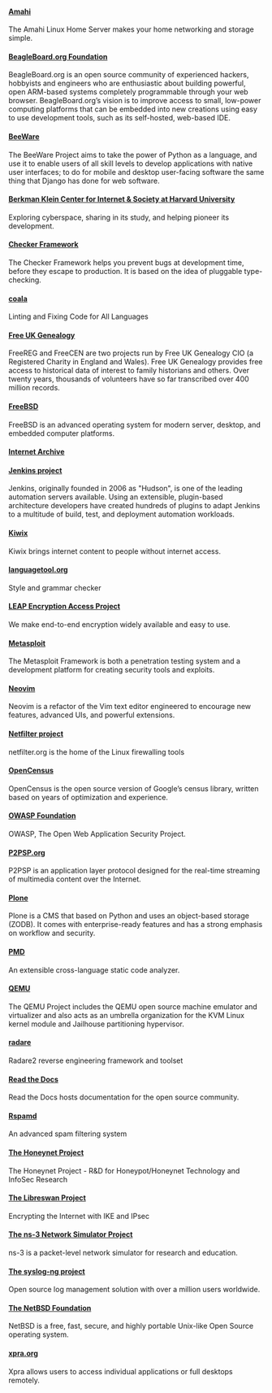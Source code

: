 #### [Amahi](http://www.amahi.org) 

 The Amahi Linux Home Server makes your home networking and storage simple.
 
#### [BeagleBoard.org Foundation](https://beagleboard.org)

BeagleBoard.org is an open source community of experienced hackers, hobbyists and engineers who are enthusiastic about building powerful, open ARM-based systems completely programmable through your web browser. BeagleBoard.org’s vision is to improve access to small, low-power computing platforms that can be embedded into new creations using easy to use development tools, such as its self-hosted, web-based IDE.

#### [BeeWare](https://pybee.org)

The BeeWare Project aims to take the power of Python as a language, and use it to enable users of all skill levels to develop applications with native user interfaces; to do for mobile and desktop user-facing software the same thing that Django has done for web software. 

#### [Berkman Klein Center for Internet & Society at Harvard University](https://cyber.harvard.edu)

Exploring cyberspace, sharing in its study, and helping pioneer its development.

#### [Checker Framework](https://checkerframework.org/)

The Checker Framework helps you prevent bugs at development time, before they escape to production. It is based on the idea of pluggable type-checking. 

#### [coala](https://coala.io/)

Linting and Fixing Code for All Languages

#### [Free UK Genealogy](http://www.freeukgenealogy.org.uk)

FreeREG and FreeCEN are two projects run by Free UK Genealogy CIO (a Registered Charity in England and Wales). Free UK Genealogy provides free access to historical data of interest to family historians and others. Over twenty years, thousands of volunteers have so far transcribed over 400 million records.

#### [FreeBSD](https://www.FreeBSD.org/)

FreeBSD is an advanced operating system for modern server, desktop, and embedded computer platforms.

#### [Internet Archive](http://www.archive.org)

#### [Jenkins project](https://jenkins.io/)

Jenkins, originally founded in 2006 as "Hudson", is one of the leading automation servers available. Using an extensible, plugin-based architecture developers have created hundreds of plugins to adapt Jenkins to a multitude of build, test, and deployment automation workloads.

#### [Kiwix](http://www.kiwix.org/)

Kiwix brings internet content to people without internet access.

#### [languagetool.org](https://languagetool.org)

Style and grammar checker

#### [LEAP Encryption Access Project](https://leap.se)

We make end-to-end encryption widely available and easy to use.

#### [Metasploit](https://metasploit.com)

The Metasploit Framework is both a penetration testing system and a development platform for creating security tools and exploits.

#### [Neovim](https://neovim.io/)

Neovim is a refactor of the Vim text editor engineered to encourage new features, advanced UIs, and powerful extensions.

#### [Netfilter project](http://www.netfilter.org)

netfilter.org is the home of the Linux firewalling tools

#### [OpenCensus](http://opencensus.io)

OpenCensus is the open source version of Google’s census library, written based on years of optimization and experience. 

#### [OWASP Foundation](https://www.owasp.org/index.php/Main_Page)

OWASP, The Open Web Application Security Project.

#### [P2PSP.org](http://www.p2psp.org)

 P2PSP is an application layer protocol designed for the real-time streaming of multimedia content over the Internet.
 
#### [Plone](https://plone.org)

Plone is a CMS that based on Python and uses an object-based storage (ZODB). It comes with enterprise-ready features and has a strong emphasis on workflow and security. 

#### [PMD](https://pmd.github.io/)

An extensible cross-language static code analyzer.

#### [QEMU](https://qemu.org/)

The QEMU Project includes the QEMU open source machine emulator and virtualizer and also acts as an umbrella organization for the KVM Linux kernel module and Jailhouse partitioning hypervisor.

#### [radare](http://radare.org)

Radare2 reverse engineering framework and toolset

#### [Read the Docs](https://readthedocs.org)

Read the Docs hosts documentation for the open source community.

#### [Rspamd](https://rspamd.com)

An advanced spam filtering system

#### [The Honeynet Project](https://honeynet.org/)

The Honeynet Project - R&D for Honeypot/Honeynet Technology and InfoSec Research

#### [The Libreswan Project](https://libreswan.org)

Encrypting the Internet with IKE and IPsec

#### [The ns-3 Network Simulator Project](https://www.nsnam.org)

ns-3 is a packet-level network simulator for research and education.

#### [The syslog-ng project](https://syslog-ng.org/)

Open source log management solution with over a million users worldwide.

#### [The NetBSD Foundation](https://www.NetBSD.org/)

NetBSD is a free, fast, secure, and highly portable Unix-like Open Source operating system.

#### [xpra.org](https://xpra.org/)

Xpra allows users to access individual applications or full desktops remotely.


